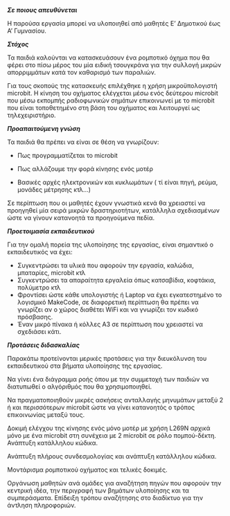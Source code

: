 ***Σε ποιους απευθύνεται***

Η παρούσα εργασία μπορεί να υλοποιηθεί από μαθητές Ε’ Δημοτικού έως Α’ Γυμνασίου.

***Στόχος***

Τα παιδιά καλούνται να κατασκευάσουν ένα ρομποτικό όχημα που θα φέρει στο πίσω μέρος του μία ειδική τσουγκράνα για την συλλογή μικρών απορριμμάτων κατά τον καθαρισμό των παραλιών. 

Για τους σκοπούς της κατασκευής επιλέχθηκε η χρήση μικροϋπολογιστή microbit. Η κίνηση του οχήματος ελέγχεται μέσω ενός δεύτερου microbit που μέσω εκπομπής ραδιοφωνικών σημάτων επικοινωνεί με το microbit που είναι τοποθετημένο στη βάση του οχήματος και λειτουργεί ως τηλεχειριστήριο.

***Προαπαιτούμενη γνώση***

Τα παιδιά θα πρέπει να είναι σε θέση να γνωρίζουν:

* Πως προγραμματίζεται το  microbit

* Πως αλλάζουμε την φορά κίνησης ενός μοτέρ

* Βασικές αρχές ηλεκτρονικών και κυκλωμάτων ( τί είναι πηγή, ρεύμα, μονάδες μέτρησης κτλ…)

Σε περίπτωση που οι μαθητές έχουν γνωστικά κενά θα χρειαστεί να προηγηθεί μία σειρά μικρών δραστηριοτήτων, κατάλληλα σχεδιασμένων ώστε να γίνουν κατανοητά τα προηγούμενα πεδία.

***Προετοιμασία εκπαιδευτικού***

Για την ομαλή πορεία της υλοποίησης της εργασίας, είναι σημαντικό ο εκπαιδευτικός να έχει:

* Συγκεντρώσει τα υλικά που αφορούν την εργασία, καλώδια, μπαταρίες, microbit κτλ
* Συγκεντρώσει τα απαραίτητα εργαλεία όπως κατσαβίδια, κοφτάκια, πολύμετρο κτλ
* Φροντίσει ώστε κάθε υπολογιστής ή Laptop  να έχει εγκατεστημένο το λογισμικό MakeCode, σε διαφορετική περίπτωση θα πρέπει να γνωρίζει αν ο χώρος διαθέτει WiFi και να γνωρίζει τον κωδικό πρόσβασης.
* Έναν μικρό πίνακα ή κόλλες Α3 σε περίπτωση που χρειαστεί να σχεδιάσει κάτι.

***Προτάσεις διδασκαλίας***

Παρακάτω προτείνονται μερικές προτάσεις για την διευκόλυνση του εκπαιδευτικού στα βήματα υλοποίησης της εργασίας.

Να γίνει ένα διάγραμμα ροής όπου με την συμμετοχή των παιδιών να διατυπωθεί ο αλγόριθμός που θα χρησιμοποιηθεί.

Να πραγματοποιηθούν μικρές ασκήσεις ανταλλαγής μηνυμάτων μεταξύ 2 ή και περισσότερων microbit ώστε να γίνει κατανοητός ο τρόπος επικοινωνίας μεταξύ τους.

Δοκιμή ελέγχου της κίνησης ενός μόνο μοτέρ με χρήση L269N αρχικά μόνο με ένα microbit στη συνέχεια με 2 microbit  σε ρόλο πομπού-δέκτη. Ανάπτυξη κατάλληλου κώδικα.

Ανάπτυξη πλήρους συνδεσμολογίας και ανάπτυξη κατάλληλου κώδικα.

Μοντάρισμα ρομποτικού οχήματος και τελικές δοκιμές.

Οργάνωση μαθητών ανά ομάδες για αναζήτηση πηγών που αφορούν την κεντρική ιδέα, την περιγραφή των βημάτων υλοποίησης και τα συμπεράσματα. Επίδειξη τρόπου αναζήτησης στο διαδίκτυο για την άντληση πληροφοριών.
